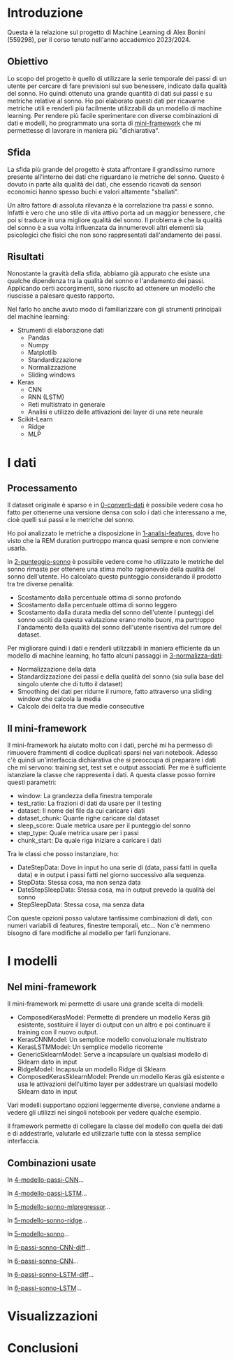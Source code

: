 # Introduzione
Questa è la relazione sul progetto di Machine Learning di Alex Bonini (559298), per il corso tenuto nell'anno accademico 2023/2024.
## Obiettivo
Lo scopo del progetto è quello di utilizzare la serie temporale dei passi di un utente per cercare di fare previsioni sul suo benessere, indicato dalla qualità del sonno.
Ho quindi ottenuto una grande quantità di dati sui passi e su metriche relative al sonno. 
Ho poi elaborato questi dati per ricavarne metriche utili e renderli più facilmente utilizzabili da un modello di machine learning.
Per rendere più facile sperimentare con diverse combinazioni di dati e modelli, ho programmato una sorta di [mini-framework](scripts/shared_utilities.py) che mi permettesse di lavorare in maniera più "dichiarativa".
## Sfida
La sfida più grande del progetto è stata affrontare il grandissimo rumore presente all'interno dei dati che riguardano le metriche del sonno. 
Questo è dovuto in parte alla qualità dei dati, che essendo ricavati da sensori economici hanno spesso buchi e valori altamente "sballati".

Un altro fattore di assoluta rilevanza è la correlazione tra passi e sonno. 
Infatti è vero che uno stile di vita attivo porta ad un maggior benessere, che poi si traduce in una migliore qualità del sonno.
Il problema è che la qualità del sonno è a sua volta influenzata da innumerevoli altri elementi sia psicologici che fisici che non sono rappresentati dall'andamento dei passi.
## Risultati
Nonostante la gravità della sfida, abbiamo già appurato che esiste una qualche dipendenza tra la qualità del sonno e l'andamento dei passi.
Applicando certi accorgimenti, sono riuscito ad ottenere un modello che riuscisse a palesare questo rapporto.

Nel farlo ho anche avuto modo di familiarizzare con gli strumenti principali del machine learning:
- Strumenti di elaborazione dati
  - Pandas
  - Numpy
  - Matplotlib
  - Standardizzazione
  - Normalizzazione
  - Sliding windows
- Keras
  - CNN
  - RNN (LSTM)
  - Reti multistrato in generale
  - Analisi e utilizzo delle attivazioni dei layer di una rete neurale
- Scikit-Learn
  - Ridge
  - MLP
# I dati
## Processamento
Il dataset originale è sparso e in [0-converti-dati](scripts/0-converti-dati.ipynb) è possibile vedere cosa ho fatto per ottenerne una versione densa con solo i dati che interessano a me, cioè quelli sui passi e le metriche del sonno.

Ho poi analizzato le metriche a disposizione in [1-analisi-features](scripts/1-analisi-features.ipynb), dove ho visto che la REM duration purtroppo manca quasi sempre e non conviene usarla.

In [2-punteggio-sonno](scripts/2-punteggio-sonno.ipynb) è possibile vedere come ho utilizzato le metriche del sonno rimaste per ottenere una stima molto ragionevole della qualità del sonno dell'utente.
Ho calcolato questo punteggio considerando il prodotto tra tre diverse penalità:
- Scostamento dalla percentuale ottima di sonno profondo
- Scostamento dalla percentuale ottima di sonno leggero
- Scostamento dalla durata media del sonno dell'utente
I punteggi del sonno usciti da questa valutazione erano molto buoni, ma purtroppo l'andamento della qualità del sonno dell'utente risentiva del rumore del dataset.

Per migliorare quindi i dati e renderli utilizzabili in maniera efficiente da un modello di machine learning, ho fatto alcuni passaggi in [3-normalizza-dati](scripts/3-normalizza-dati.ipynb):
- Normalizzazione della data
- Standardizzazione dei passi e della qualità del sonno (sia sulla base del singolo utente che di tutto il dataset)
- Smoothing dei dati per ridurre il rumore, fatto attraverso una sliding window che calcola la media
- Calcolo dei delta tra due medie consecutive

## Il mini-framework

Il mini-framework ha aiutato molto con i dati, perché mi ha permesso di rimuovere frammenti di codice duplicati sparsi nei vari notebook.
Adesso c'è quindi un'interfaccia dichiarativa che si preoccupa di preparare i dati che mi servono: training set, test set e output associati.
Per me è sufficiente istanziare la classe che rappresenta i dati.
A questa classe posso fornire questi parametri:
- window: La grandezza della finestra temporale
- test_ratio: La frazioni di dati da usare per il testing
- dataset: Il nome del file da cui caricare i dati
- dataset_chunk: Quante righe caricare dal dataset
- sleep_score: Quale metrica usare per il punteggio del sonno
- step_type: Quale metrica usare per i passi
- chunk_start: Da quale riga iniziare a caricare i dati

Tra le classi che posso instanziare, ho:
- DateStepData: Dove in input ho una serie di (data, passi fatti in quella data) e in output i passi fatti nel giorno successivo alla sequenza.
- StepData: Stessa cosa, ma non senza data
- DateStepSleepData: Stessa cosa, ma in output prevedo la qualità del sonno
- StepSleepData: Stessa cosa, ma senza data

Con queste opzioni posso valutare tantissime combinazioni di dati, con numeri variabili di features, finestre temporali, etc...
Non c'è nemmeno bisogno di fare modifiche al modello per farli funzionare.

# I modelli

## Nel mini-framework
Il mini-framework mi permette di usare una grande scelta di modelli:
- ComposedKerasModel: Permette di prendere un modello Keras già esistente, sostituire il layer di output con un altro e poi continuare il training con il nuovo output.
- KerasCNNModel: Un semplice modello convoluzionale multistrato
- KerasLSTMModel: Un semplice modello ricorrente
- GenericSklearnModel: Serve a incapsulare un qualsiasi modello di Sklearn dato in input
- RidgeModel: Incapsula un modello Ridge di Sklearn
- ComposedKerasSklearnModel: Prende un modello Keras già esistente e usa le attivazioni dell'ultimo layer per addestrare un qualsiasi modello Sklearn dato in input

Vari modelli supportano opzioni leggermente diverse, conviene andarne a vedere gli utilizzi nei singoli notebook per vedere qualche esempio.

Il framework permette di collegare la classe del modello con quella dei dati e di addestrarle, valutarle ed utilizzarle tutte con la stessa semplice interfaccia.

## Combinazioni usate
In [4-modello-passi-CNN](scripts/4-modello-passi-CNN.ipynb)...

In [4-modello-passi-LSTM](scripts/4-modello-passi-LSTM.ipynb)...

In [5-modello-sonno-mlpregressor](scripts/5-modello-sonno-mlpregressor.ipynb)...

In [5-modello-sonno-ridge](scripts/5-modello-sonno-ridge.ipynb)...

In [5-modello-sonno](scripts/5-modello-sonno.ipynb)...

In [6-passi-sonno-CNN-diff](scripts/6-passi-sonno-CNN-diff.ipynb)...

In [6-passi-sonno-CNN](scripts/6-passi-sonno-CNN.ipynb)...

In [6-passi-sonno-LSTM-diff](scripts/6-passi-sonno-LSTM-diff.ipynb)...

In [6-passi-sonno-LSTM](scripts/6-passi-sonno-LSTM.ipynb)...

# Visualizzazioni


# Conclusioni
